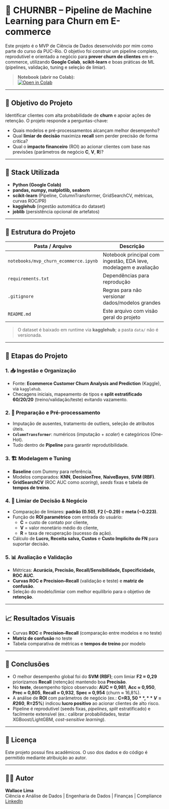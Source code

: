 # 🛒 CHURNBR – Pipeline de Machine Learning para Churn em E-commerce

Este projeto é o MVP de Ciência de Dados desenvolvido por mim como parte do curso da PUC-Rio. O objetivo foi construir um pipeline completo, reprodutível e orientado a negócio para **prever churn de clientes** em e-commerce, utilizando **Google Colab**, **scikit-learn** e boas práticas de ML (pipelines, validação, tuning e seleção de limiar).

> **Notebook (abrir no Colab):**  
> [![Open in Colab](https://colab.research.google.com/assets/colab-badge.svg)](https://colab.research.google.com/github/wallace91x/ecommerce-churn-mvp-machine-learning/blob/main/notebooks/mvp_churn_ecommerce.ipynb)

---

## 🧠 Objetivo do Projeto

Identificar clientes com alta probabilidade de **churn** e apoiar ações de retenção. O projeto responde a perguntas-chave:

- Quais modelos e pré-processamentos alcançam melhor desempenho?  
- Qual **limiar de decisão** maximiza **recall** sem perder precisão de forma crítica?  
- Qual o **impacto financeiro** (ROI) ao acionar clientes com base nas previsões (parâmetros de negócio **C**, **V**, **R**)?

---

## 🚀 Stack Utilizada

- **Python (Google Colab)**
- **pandas, numpy, matplotlib, seaborn**
- **scikit-learn** (Pipeline, ColumnTransformer, GridSearchCV, métricas, curvas ROC/PR)
- **kagglehub** (ingestão automática do dataset)
- **joblib** (persistência opcional de artefatos)

---

## 📂 Estrutura do Projeto

| Pasta / Arquivo                                 | Descrição                                                                 |
|--------------------------------------------------|---------------------------------------------------------------------------|
| `notebooks/mvp_churn_ecommerce.ipynb`            | Notebook principal com ingestão, EDA leve, modelagem e avaliação         |
| `requirements.txt`                               | Dependências para reprodução                                             |
| `.gitignore`                                     | Regras para não versionar dados/modelos grandes                           |
| `README.md`                                      | Este arquivo com visão geral do projeto                                   |

> O dataset é baixado em runtime via **kagglehub**; a pasta `data/` não é versionada.

---

## 🔄 Etapas do Projeto

### 1. 📥 Ingestão e Organização
- Fonte: **Ecommerce Customer Churn Analysis and Prediction** (Kaggle), via `kagglehub`.  
- Checagens iniciais, mapeamento de tipos e **split estratificado 60/20/20** (treino/validação/teste) evitando vazamento.

### 2. 🧼 Preparação e Pré-processamento
- Imputação de ausentes, tratamento de outliers, seleção de atributos úteis.  
- **`ColumnTransformer`**: numéricos (imputação + *scaler*) e categóricos (One-Hot).  
- Tudo dentro de **Pipeline** para garantir reprodutibilidade.

### 3. 🏗️ Modelagem e Tuning
- **Baseline** com Dummy para referência.  
- Modelos comparados: **KNN**, **DecisionTree**, **NaiveBayes**, **SVM (RBF)**.  
- **GridSearchCV** (ROC AUC como *scoring*), *seeds* fixas e tabela de **tempos de treino**.

### 4. 🎯 Limiar de Decisão & Negócio
- Comparação de limiares: **padrão (0.50)**, **F2 (~0.29)** e **meta (~0.223)**.  
- Função de **ROI paramétrico** com entrada do usuário:  
  - **C** = custo de contato por cliente,  
  - **V** = valor monetário médio do cliente,  
  - **R** = taxa de recuperação (sucesso da ação).  
- Cálculo de **Lucro, Receita salva, Custos** e **Custo Implícito do FN** para suportar decisão.

### 5. 📊 Avaliação e Validação
- Métricas: **Acurácia, Precisão, Recall/Sensibilidade, Especificidade, ROC AUC**.  
- **Curvas ROC e Precision–Recall** (validação e teste) e **matriz de confusão**.  
- Seleção do modelo/limiar com melhor equilíbrio para o objetivo de **retenção**.

---

## 📈 Resultados Visuais

- Curvas **ROC** e **Precision–Recall** (comparação entre modelos e no teste)  
- **Matriz de confusão** no teste  
- Tabela comparativa de métricas e **tempos de treino** por modelo

---

## 💬 Conclusões

- O melhor desempenho global foi do **SVM (RBF)**; com limiar **F2 ≈ 0,29** priorizamos **Recall** (retenção) mantendo boa **Precisão**.  
- No **teste**, desempenho típico observado: **AUC ≈ 0,981**, **Acc ≈ 0,950**, **Prec ≈ 0,805**, **Recall ≈ 0,932**, **Spec ≈ 0,954** (churn ≈ 16,8%).  
- A análise de **ROI** com parâmetros de negócio (ex.: **C=R$3,50**, **V=R$260**, **R=25%**) indicou **lucro positivo** ao acionar clientes de alto risco.  
- Pipeline é reprodutível (seeds fixas, *pipelines*, *split* estratificado) e facilmente extensível (ex.: calibrar probabilidades, testar XGBoost/LightGBM, *cost-sensitive learning*).

---

## 📄 Licença

Este projeto possui fins acadêmicos. O uso dos dados e do código é permitido mediante atribuição ao autor.

---

## 👨‍💻 Autor

**Wallace Lima**  
Ciência e Análise de Dados | Engenharia de Dados | Finanças | Compliance  
[LinkedIn](https://www.linkedin.com/in/wallacelima17/)
